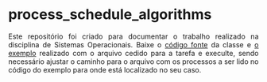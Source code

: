 # process_schedule_algorithms

<p align=justify>
Este repositório foi criado para documentar o trabalho realizado na disciplina de Sistemas Operacionais. Baixe o <a href=https://github.com/ViniciusBulhoes/process_schedule_algorithms/tree/main/scr>código fonte</a> da classe e <a href=https://github.com/ViniciusBulhoes/process_schedule_algorithms/blob/main/test/main.cpp>o exemplo</a> realizado com o arquivo cedido para a tarefa e execulte, sendo necessário ajustar o caminho para o arquivo com os processos a ser lido no código do exemplo para onde está localizado no seu caso.
</p>
